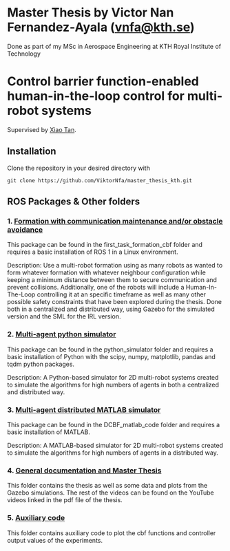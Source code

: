 # Master Thesis by Victor Nan Fernandez-Ayala (vnfa@kth.se)
Done as part of my MSc in Aerospace Engineering at KTH Royal Institute of Technology

# Control barrier function-enabled human-in-the-loop control for multi-robot systems
Supervised by [Xiao Tan](https://scholar.google.com/citations?user=opvXnUYAAAAJ&hl=en).

## Installation
Clone the repository in your desired directory with 

`git clone https://github.com/ViktorNfa/master_thesis_kth.git`

## ROS Packages & Other folders

### 1. [Formation with communication maintenance and/or obstacle avoidance](first_task_formation_cbf) 
This package can be found in the first_task_formation_cbf folder and requires a basic installation of ROS 1 in a Linux environment.

Description: Use a multi-robot formation using as many robots as wanted to form whatever formation with whatever neighbour configuration while keeping a minimum distance between them to secure communication and prevent collisions. Additionally, one of the robots will include a Human-In-The-Loop controlling it at an specific timeframe as well as many other possible safety constraints that have been explored during the thesis. Done both in a centralized and distributed way, using Gazebo for the simulated version and the SML for the IRL version.

### 2. [Multi-agent python simulator](python_simulator) 
This package can be found in the python_simulator folder and requires a basic installation of Python with the scipy, numpy, matplotlib, pandas and tqdm python packages.

Description: A Python-based simulator for 2D multi-robot systems created to simulate the algorithms for high numbers of agents in both a centralized and distributed way.

### 3. [Multi-agent distributed MATLAB simulator](DCBF_matlab_code) 
This package can be found in the DCBF_matlab_code folder and requires a basic installation of MATLAB.

Description: A MATLAB-based simulator for 2D multi-robot systems created to simulate the algorithms for high numbers of agents in a distributed way.

### 4. [General documentation and Master Thesis](documentation) 
This folder contains the thesis as well as some data and plots from the Gazebo simulations. The rest of the videos can be found on the YouTube videos linked in the pdf file of the thesis.

### 5. [Auxiliary code](auxiliary_code) 
This folder contains auxiliary code to plot the cbf functions and controller output values of the experiments.
